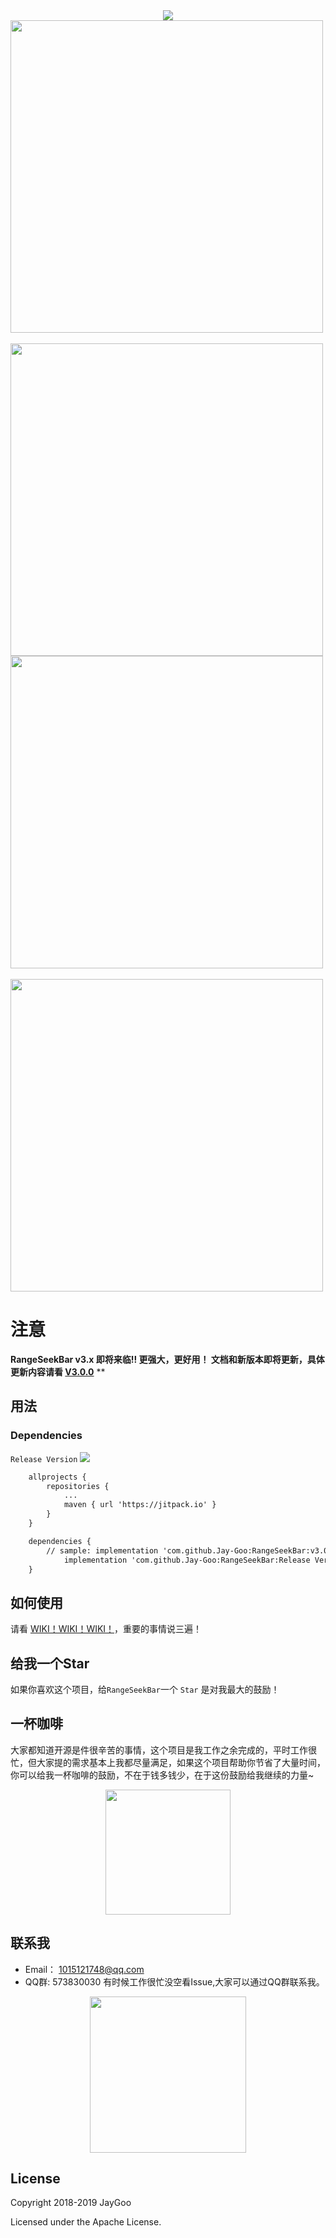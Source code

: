<div style="text-align: center;">
<img src="https://github.com/Jay-Goo/RangeSeekBar/blob/master/Gif/logo.png" style="margin: 0 auto;" />
</div>

<div>
<img src="https://github.com/Jay-Goo/RangeSeekBar/blob/master/Gif/screen1.gif" height="500px" >&nbsp;&nbsp;&nbsp;&nbsp;&nbsp;&nbsp;<img src="https://github.com/Jay-Goo/RangeSeekBar/blob/master/Gif/screen2.gif" height="500px"><br/>
<img src="https://github.com/Jay-Goo/RangeSeekBar/blob/master/Gif/screen3.gif" height="500px" >&nbsp;&nbsp;&nbsp;&nbsp;&nbsp;&nbsp;<img src="https://github.com/Jay-Goo/RangeSeekBar/blob/master/Gif/screen4.gif" height="500px">
</div>

# 注意


**RangeSeekBar  v3.x 即将来临!! 更强大，更好用！ 文档和新版本即将更新，具体更新内容请看 [V3.0.0](https://github.com/Jay-Goo/RangeSeekBar/wiki/ChangeLog)**
**

## 用法

### Dependencies
`Release Version` [![](https://jitpack.io/v/Jay-Goo/RangeSeekBar.svg)](https://jitpack.io/#Jay-Goo/RangeSeekBar)

```xml
    allprojects {
		repositories {
			...
			maven { url 'https://jitpack.io' }
		}
	}

	dependencies {
		// sample: implementation 'com.github.Jay-Goo:RangeSeekBar:v3.0.0'
	        implementation 'com.github.Jay-Goo:RangeSeekBar:Release Version'
	}

```
## 如何使用

请看 [WIKI！WIKI！WIKI！](https://github.com/Jay-Goo/RangeSeekBar/wiki)，重要的事情说三遍！


## 给我一个Star
如果你喜欢这个项目，给`RangeSeekBar`一个 `Star` 是对我最大的鼓励！

## 一杯咖啡
大家都知道开源是件很辛苦的事情，这个项目是我工作之余完成的，平时工作很忙，但大家提的需求基本上我都尽量满足，如果这个项目帮助你节省了大量时间，你可以给我一杯咖啡的鼓励，不在于钱多钱少，在于这份鼓励给我继续的力量~
<div style="text-align: center;">
<img src="https://github.com/Jay-Goo/RangeSeekBar/blob/master/Gif/pay.png" height="200px"/>
</div>

## 联系我

- Email： 1015121748@qq.com
- QQ群: 573830030 有时候工作很忙没空看Issue,大家可以通过QQ群联系我。
<div style="text-align: center;">
<img src="https://github.com/Jay-Goo/RangeSeekBar/blob/master/Gif/qq.png" style="margin: 0 auto;" height="250px"/>
</div>


## License

Copyright 2018-2019 JayGoo

Licensed under the Apache License.

